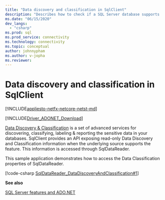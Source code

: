 ```yaml
---
title: "Data discovery and classification in SqlClient"
description: "Describes how to check if a SQL Server database supports data classification and how to access data classification information through a SqlDataReader object."
ms.date: "06/15/2020"
dev_langs: 
  - "csharp"
ms.prod: sql
ms.prod_service: connectivity
ms.technology: connectivity
ms.topic: conceptual
author: johnnypham
ms.author: v-jopha
ms.reviewer: 
---
```

# Data discovery and classification in SqlClient

[!INCLUDE[appliesto-netfx-netcore-netst-md](../../../includes/appliesto-netfx-netcore-netst-md.md)]

[!INCLUDE[Driver_ADONET_Download](../../../includes/driver_adonet_download.md)]

[Data Discovery & Classification](../../../relational-databases/security/sql-data-discovery-and-classification.md?view=sql-server-2017) is a set of advanced services for discovering, classifying, labeling & reporting the sensitive data in your databases. SqlClient provides an API exposing read-only Data Discovery and Classification information when the underlying source supports the feature. This information is accessed through SqlDataReader.

This sample application demonstrates how to access the Data Classification properties of SqlDataReader.

[!code-csharp [SqlDataReader_DataDiscoveryAndClassification#1](~/../sqlclient/doc/samples/SqlDataReader_DataDiscoveryAndClassification.cs#1)]

**See also**  

 [SQL Server features and ADO.NET](sql-server-features-adonet.md)